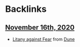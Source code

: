 
# Backlinks
## [November 16th, 2020](<November 16th, 2020.md>)
- [Litany against Fear](<Litany against Fear.md>) from [Dune](<Dune.md>)

